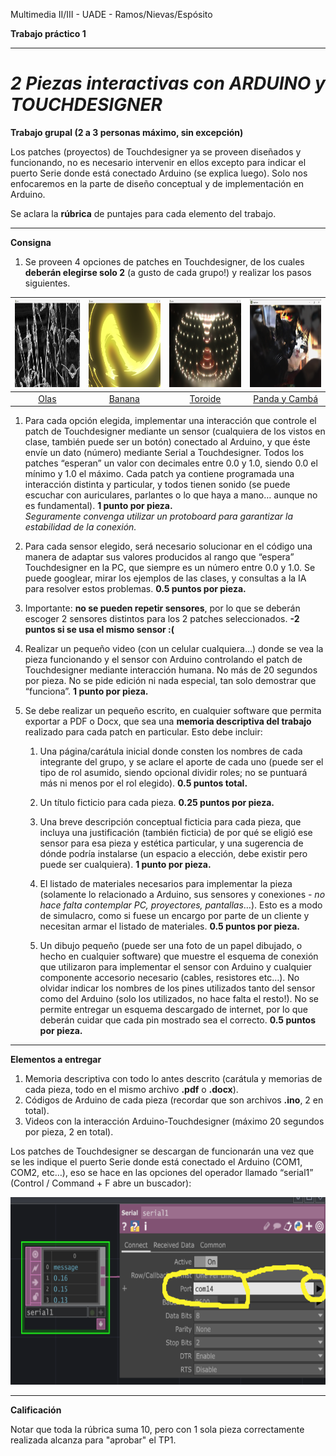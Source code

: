 Multimedia II/III - UADE - Ramos/Nievas/Espósito

**Trabajo práctico 1**

---

# *2 Piezas interactivas con ARDUINO y TOUCHDESIGNER*
**Trabajo grupal (2 a 3 personas máximo, sin excepción)**

Los patches (proyectos) de Touchdesigner ya se proveen diseñados y funcionando, no es necesario intervenir en ellos excepto para indicar el puerto Serie donde está conectado Arduino (se explica luego). Solo nos enfocaremos en la parte de diseño conceptual y de implementación en Arduino.

Se aclara la **rúbrica** de puntajes para cada elemento del trabajo.

---

**Consigna** 

1. Se proveen 4 opciones de patches en Touchdesigner, de los cuales **deberán elegirse solo 2** (a gusto de cada grupo\!) y realizar los pasos siguientes.

| <img src="imgs/olas.png" width="200" height="140"> | <img src="imgs/banana.png" width="200" height="140"> | <img src="imgs/toroide.png" width="200" height="140"> | <img src="imgs/panda.png" width="200" height="140"> |
| :---: | :---: | :---: | :---: |
| [Olas](https://drive.google.com/file/d/1fKLqXHfQObpAkmkO7-EbD4VoOSMhJXbK/view?usp=drive_link) | [Banana](https://drive.google.com/file/d/1nXU8jbiJd1chZcsenVydCHFpriCpUhZn/view?usp=drive_link) | [Toroide](https://drive.google.com/file/d/1bdhSdPAwgyOTTYt2WokTFf5h1xBq5Cz4/view?usp=drive_link) | [Panda y Cambá](https://drive.google.com/file/d/197lCHBGCZXNnxvgSzI3k-M-JKEYyd0iM/view?usp=drive_link) |


1. Para cada opción elegida, implementar una interacción que controle el patch de Touchdesigner mediante un sensor (cualquiera de los vistos en clase, también puede ser un botón) conectado al Arduino, y que éste envíe un dato (número) mediante Serial a Touchdesigner. Todos los patches “esperan” un valor con decimales entre 0.0 y 1.0, siendo 0.0 el mínimo y 1.0 el máximo. Cada patch ya contiene programada una interacción distinta y particular, y todos tienen sonido (se puede escuchar con auriculares, parlantes o lo que haya a mano… aunque no es fundamental). **1 punto por pieza.**  
   *Seguramente convenga utilizar un protoboard para garantizar la estabilidad de la conexión.*

2. Para cada sensor elegido, será necesario solucionar en el código una manera de adaptar sus valores producidos al rango que “espera” Touchdesigner en la PC, que siempre es un número entre 0.0 y 1.0. Se puede googlear, mirar los ejemplos de las clases, y consultas a la IA para resolver estos problemas. **0.5 puntos por pieza.**

3. Importante: **no se pueden repetir sensores**, por lo que se deberán escoger 2 sensores distintos para los 2 patches seleccionados. **\-2 puntos si se usa el mismo sensor :(**

4. Realizar un pequeño video (con un celular cualquiera…) donde se vea la pieza funcionando y el sensor con Arduino controlando el patch de Touchdesigner mediante interacción humana. No más de 20 segundos por pieza. No se pide edición ni nada especial, tan solo demostrar que “funciona”. **1 punto por pieza.**

5. Se debe realizar un pequeño escrito, en cualquier software que permita exportar a PDF o Docx, que sea una **memoria descriptiva del trabajo** realizado para cada patch en particular. Esto debe incluir:

   1. Una página/carátula inicial donde consten los nombres de cada integrante del grupo, y se aclare el aporte de cada uno (puede ser el tipo de rol asumido, siendo opcional dividir roles; no se puntuará más ni menos por el rol elegido).  **0.5 puntos total.**

   2. Un título ficticio para cada pieza. **0.25 puntos por pieza.**

   3. Una breve descripción conceptual ficticia para cada pieza, que incluya una justificación (también ficticia) de por qué se eligió ese sensor para esa pieza y estética particular, y una sugerencia de dónde podría instalarse (un espacio a elección, debe existir pero puede ser cualquiera). **1 punto por pieza.**

   4. El listado de materiales necesarios para implementar la pieza (solamente lo relacionado a Arduino, sus sensores y conexiones \- *no hace falta contemplar PC, proyectores, pantallas*…). Esto es a modo de simulacro, como si fuese un encargo por parte de un cliente y necesitan armar el listado de materiales. **0.5 puntos por pieza.**

   5. Un dibujo pequeño (puede ser una foto de un papel dibujado, o hecho en cualquier software) que muestre el esquema de conexión que utilizaron para implementar el sensor con Arduino y cualquier componente accesorio necesario (cables, resistores etc…). No olvidar indicar los nombres de los pines utilizados tanto del sensor como del Arduino (solo los utilizados, no hace falta el resto\!). No se permite entregar un esquema descargado de internet, por lo que deberán cuidar que cada pin mostrado sea el correcto. **0.5 puntos por pieza.**

---

**Elementos a entregar**

1. Memoria descriptiva con todo lo antes descrito (carátula y memorias de cada pieza, todo en el mismo archivo **.pdf** o **.docx**).  
2. Códigos de Arduino de cada pieza (recordar que son archivos **.ino**, 2 en total).  
3. Videos con la interacción Arduino-Touchdesigner (máximo 20 segundos por pieza, 2 en total).

Los patches de Touchdesigner se descargan de funcionarán una vez que se les indique el puerto Serie donde está conectado el Arduino (COM1, COM2, etc…), eso se hace en las opciones del operador llamado “serial1” (Control / Command \+ F abre un buscador):

<img src="imgs/serial-td.png" width="600" height="300">

---

**Calificación**

Notar que toda la rúbrica suma 10, pero con 1 sola pieza correctamente realizada alcanza para "aprobar" el TP1.